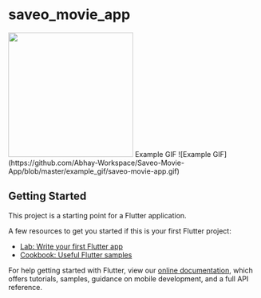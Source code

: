 # saveo_movie_app

<img src="https://github.com/Abhay-Workspace/Saveo-Movie-App/blob/master/example_gif/saveo-movie-app.gif" width="250" height="250"/>
Example GIF
![Example GIF](https://github.com/Abhay-Workspace/Saveo-Movie-App/blob/master/example_gif/saveo-movie-app.gif)

## Getting Started

This project is a starting point for a Flutter application.

A few resources to get you started if this is your first Flutter project:

- [Lab: Write your first Flutter app](https://flutter.dev/docs/get-started/codelab)
- [Cookbook: Useful Flutter samples](https://flutter.dev/docs/cookbook)

For help getting started with Flutter, view our
[online documentation](https://flutter.dev/docs), which offers tutorials,
samples, guidance on mobile development, and a full API reference.
